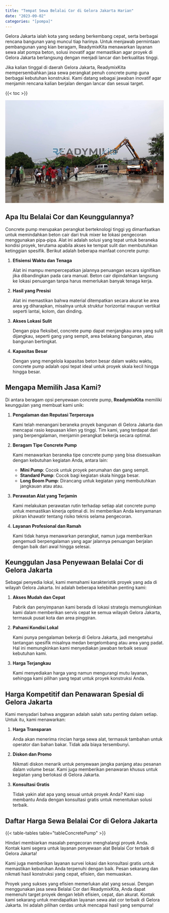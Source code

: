 ```yaml
---
title: "Tempat Sewa Belalai Cor di Gelora Jakarta Harian"
date: "2023-09-02"
categories: "[pompa]"
---
```


Gelora Jakarta ialah kota yang sedang berkembang cepat, serta berbagai rencana bangunan yang muncul tiap harinya. Untuk menjawab permintaan pembangunan yang kian beragam, ReadymixKita menawarkan layanan sewa alat pompa beton, solusi inovatif agar memastikan agar proyek di Gelora Jakarta berlangsung dengan menjadi lancar dan berkualitas tinggi.

Jika kalian tinggal di daerah Gelora Jakarta, ReadymixKita mempersembahkan jasa sewa perangkat penuh concrete pump guna berbagai kebutuhan konstruksi. Kami datang sebagai jawaban inovatif agar menjamin rencana kalian berjalan dengan lancar dan sesuai target.

{{< toc >}}

![Tempat Sewa Belalai Cor di Gelora Jakarta Harian](/images/pompa/sewa-pompa-07.jpg)

## Apa Itu Belalai Cor dan Keunggulannya?

Concrete pump merupakan perangkat berteknologi tinggi yg dimanfaatkan untuk memindahkan beton cair dari truk mixer ke lokasi pengecoran menggunakan pipa-pipa. Alat ini adalah solusi yang tepat untuk beraneka kondisi proyek, terutama apabila akses ke tempat sulit dan membutuhkan ketinggian spesifik. Berikut adalah beberapa manfaat concrete pump:

1. **Efisiensi Waktu dan Tenaga**

   Alat ini mampu mempercepatkan jalannya penuangan secara signifikan jika dibandingkan pada cara manual. Beton cair dipindahkan langsung ke lokasi penuangan tanpa harus memerlukan banyak tenaga kerja.

2. **Hasil yang Presisi**

   Alat ini memastikan bahwa material ditempatkan secara akurat ke area area yg diharapkan, misalnya untuk struktur horizontal maupun vertikal seperti lantai, kolom, dan dinding.

3. **Akses Lokasi Sulit**

   Dengan pipa fleksibel, concrete pump dapat menjangkau area yang sulit dijangkau, seperti gang yang sempit, area belakang bangunan, atau bangunan bertingkat.

4. **Kapasitas Besar**

   Dengan yang mengelola kapasitas beton besar dalam waktu waktu, concrete pump adalah opsi tepat ideal untuk proyek skala kecil hingga hingga besar.

## Mengapa Memilih Jasa Kami?

Di antara beragam opsi penyewaan concrete pump, **ReadymixKita** memiliki keunggulan yang membuat kami unik:

1. **Pengalaman dan Reputasi Terpercaya**

   Kami telah menangani beraneka proyek bangunan di Gelora Jakarta dan mencapai rasio kepuasan klien yg tinggi. Tim kami, yang terdapat dari yang berpengalaman, menjamin perangkat bekerja secara optimal.

2. **Beragam Tipe Concrete Pump**

   Kami menawarkan beraneka tipe concrete pump yang bisa disesuaikan dengan kebutuhan kegiatan Anda, antara lain:
   - **Mini Pump**: Cocok untuk proyek perumahan dan gang sempit.
   - **Standard Pump**: Cocok bagi kegiatan skala hingga besar.
   - **Long Boom Pump**: Dirancang untuk kegiatan yang membutuhkan jangkauan atau atau.

3. **Perawatan Alat yang Terjamin**

   Kami melakukan perawatan rutin terhadap setiap alat concrete pump untuk memastikan kinerja optimal di. Ini memberikan Anda kenyamanan pikiran khawatir tentang risiko teknis selama pengecoran.

4. **Layanan Profesional dan Ramah**

   Kami tidak hanya menawarkan perangkat, namun juga memberikan pengemudi berpengalaman yang agar jalannya penuangan berjalan dengan baik dari awal hingga selesai.

## Keunggulan Jasa Penyewaan Belalai Cor di Gelora Jakarta

Sebagai penyedia lokal, kami memahami karakteristik proyek yang ada di wilayah Gelora Jakarta. Ini adalah beberapa kelebihan penting kami:

1. **Akses Mudah dan Cepat**

   Pabrik dan penyimpanan kami berada di lokasi strategis memungkinkan kami dalam memberikan servis cepat ke semua wilayah Gelora Jakarta, termasuk pusat kota dan area pinggiran.

2. **Pahami Kondisi Lokal**

   Kami punya pengalaman bekerja di Gelora Jakarta, jadi mengetahui tantangan spesifik misalnya medan bergelombang atau area yang padat. Hal ini memungkinkan kami menyediakan jawaban terbaik sesuai kebutuhan kami.

3. **Harga Terjangkau**

   Kami menyediakan harga yang namun mengurangi mutu layanan, sehingga kami pilihan yang tepat untuk proyek konstruksi Anda.

## Harga Kompetitif dan Penawaran Spesial di Gelora Jakarta

Kami menyadari bahwa anggaran adalah salah satu penting dalam setiap. Untuk itu, kami menawarkan:

1. **Harga Transparan**

   Anda akan menerima rincian harga sewa alat, termasuk tambahan untuk operator dan bahan bakar. Tidak ada biaya tersembunyi.

2. **Diskon dan Promo**

   Nikmati diskon menarik untuk penyewaan jangka panjang atau pesanan dalam volume besar. Kami juga memberikan penawaran khusus untuk kegiatan yang berlokasi di Gelora Jakarta.

3. **Konsultasi Gratis**

   Tidak yakin alat apa yang sesuai untuk proyek Anda? Kami siap membantu Anda dengan konsultasi gratis untuk menentukan solusi terbaik.

## Daftar Harga Sewa Belalai Cor di Gelora Jakarta

{{< table-tables table="tableConcretePump" >}}

Hindari membiarkan masalah pengecoran menghalangi proyek Anda. Kontak kami segera untuk layanan penyewaan alat Belalai Cor terbaik di Gelora Jakarta!

Kami juga memberikan layanan survei lokasi dan konsultasi gratis untuk memastikan kebutuhan Anda terpenuhi dengan baik. Pesan sekarang dan nikmati hasil konstruksi yang cepat, efisien, dan memuaskan.

Proyek yang sukses yang efisien memerlukan alat yang sesuai. Dengan menggunakan jasa sewa Belalai Cor dari ReadymixKita, Anda dapat memenuhi target proyek dengan lebih efisien, cepat, dan akurat. Kontak kami sekarang untuk mendapatkan layanan sewa alat cor terbaik di Gelora Jakarta. Ini adalah pilihan cerdas untuk mencapai hasil yang sempurna!